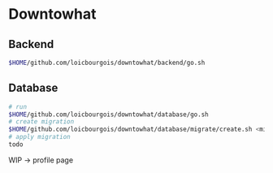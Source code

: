 # Downtowhat


## Backend
```sh
$HOME/github.com/loicbourgois/downtowhat/backend/go.sh
```


## Database
```sh
# run
$HOME/github.com/loicbourgois/downtowhat/database/go.sh
# create migration
$HOME/github.com/loicbourgois/downtowhat/database/migrate/create.sh <migration>
# apply migration
todo
```

WIP -> profile page

